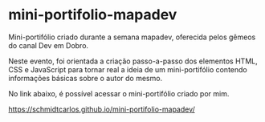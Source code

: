 # mini-portifolio-mapadev

Mini-portifólio criado durante a semana mapadev, oferecida pelos gêmeos do canal Dev em Dobro.

Neste evento, foi orientada a criação passo-a-passo dos elementos HTML, CSS e JavaScript para tornar real a ideia de um mini-portifólio contendo informações
básicas sobre o autor do mesmo.

No link abaixo, é possível acessar o mini-portifólio criado por mim.

https://schmidtcarlos.github.io/mini-portifolio-mapadev/
